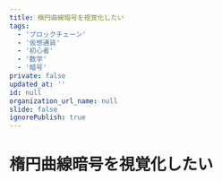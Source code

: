 ```yaml
---
title: 楕円曲線暗号を視覚化したい
tags:
  - 'ブロックチェーン'
  - '仮想通貨'
  - '初心者'
  - '数学'
  - '暗号'
private: false
updated_at: ''
id: null
organization_url_name: null
slide: false
ignorePublish: true
---
```

# 楕円曲線暗号を視覚化したい
